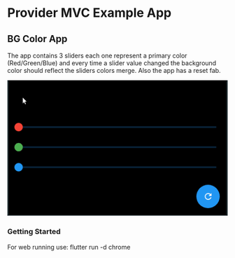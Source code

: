 # Provider MVC Example App

## BG Color App

The app contains 3 sliders each one represent a primary color (Red/Green/Blue) and every time a slider value changed the background color should reflect the sliders colors merge. Also the app has a reset fab.

![image](image/bg_color.gif)

### Getting Started

For web running use: flutter run -d chrome
